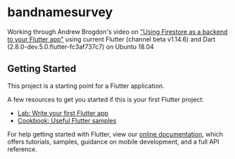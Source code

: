 # bandnamesurvey

Working through Andrew Brogdon's video on ["Using Firestore as a backend to your Flutter app"](https://www.youtube.com/watch?v=DqJ_KjFzL9I&list=PLOU2XLYxmsIJ7dsVN4iRuA7BT8XHzGtCr&index=9) using current Flutter (channel beta v1.14.6) and Dart (2.8.0-dev.5.0.flutter-fc3af737c7) on Ubuntu 18.04
## Getting Started

This project is a starting point for a Flutter application.

A few resources to get you started if this is your first Flutter project:

- [Lab: Write your first Flutter app](https://flutter.dev/docs/get-started/codelab)
- [Cookbook: Useful Flutter samples](https://flutter.dev/docs/cookbook)

For help getting started with Flutter, view our
[online documentation](https://flutter.dev/docs), which offers tutorials,
samples, guidance on mobile development, and a full API reference.

